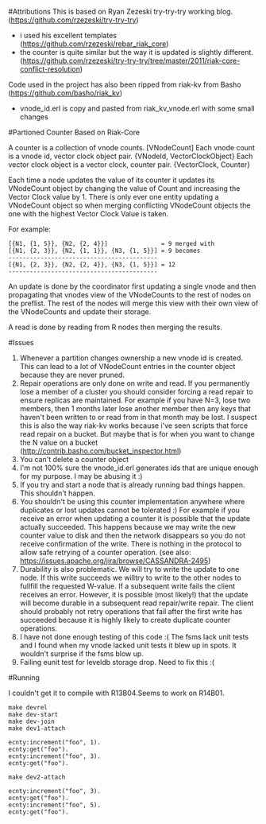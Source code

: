 #Attributions
This is based on Ryan Zezeski try-try-try working blog. (https://github.com/rzezeski/try-try-try)

* i used his excellent templates (https://github.com/rzezeski/rebar_riak_core)
* the counter is quite similar but the way it is updated is slightly different. (https://github.com/rzezeski/try-try-try/tree/master/2011/riak-core-conflict-resolution)

Code used in the project has also been ripped from riak-kv from Basho (https://github.com/basho/riak_kv)

* vnode_id.erl is copy and pasted from riak_kv_vnode.erl with some small changes

#Partioned Counter Based on Riak-Core

A counter is a collection of vnode counts. [VNodeCount] 
Each vnode count is a vnode id, vector clock object pair. {VNodeId, VectorClockObject}
Each vector clock object is a vector clock, counter pair. {VectorClock, Counter}

Each time a node updates the value of its counter it updates its VNodeCount object by changing the value of Count and increasing the Vector Clock value by 1. There is only ever one entity updating a VNodeCount object so when merging conflicting VNodeCount objects the one with the highest Vector Clock Value is taken.

For example:

    [{N1, {1, 5}}, {N2, {2, 4}}]               = 9 merged with 
    [{N1, {2, 3}}, {N2, {1, 1}}, {N3, {1, 5}}] = 9 becomes
    ------------------------------------------
    [{N1, {2, 3}}, {N2, {2, 4}}, {N3, {1, 5}}] = 12
    ------------------------------------------

An update is done by the coordinator first updating a single vnode and then propagating that vnodes view of the VNodeCounts to the rest of nodes on the preflist. The rest of the nodes will merge this view with their own view of the VNodeCounts and update their storage.

A read is done by reading from R nodes then merging the results. 

#Issues

1. Whenever a partition changes ownership a new vnode id is created. This can lead to a lot of VNodeCount entries in the counter object because they are never pruned.
2. Repair operations are only done on write and read. If you permanently lose a member of a cluster you should consider forcing a read repair to ensure replicas are maintained. For example if you have N=3, lose two members, then 1 months later lose another member then any keys that haven't been written to or read from in that month may be lost. I suspect this is also the way riak-kv works because i've seen scripts that force read repair on a bucket. But maybe that is for when you want to change the N value on a bucket (http://contrib.basho.com/bucket_inspector.html)  
3. You can't delete a counter object
4. I'm not 100% sure the vnode_id.erl generates ids that are unique enough for my purpose. I may be abusing it :)
5. If you try and start a node that is already running bad things happen. This shouldn't happen.
6. You shouldn't be using this counter implementation anywhere where duplicates or lost updates cannot be tolerated :) For example if you receive an error when updating
   a counter it is possible that the update actually succeeded. This happens because we may write the new counter value to disk and then the network disappears so you
   do not receive confirmation of the write. There is nothing in the protocol to allow safe retrying of a counter operation. (see also: https://issues.apache.org/jira/browse/CASSANDRA-2495)
7. Durability is also problematic. We will try to write the update to one node. If this write succeeds we willtry to write to the other nodes to fullfill the requested W-value. If a subsequent write fails the client receives an error. However, it is possible (most likely!) that the update
will become durable in a subsequent read repair/write repair. The client should probably not retry operations that fail after the first write has
succeeded because it is highly likely to create duplicate counter operations.
8. I have not done enough testing of this code :( The fsms lack unit tests and I found when my vnode lacked unit tests it blew up in spots. It wouldn't surprise if the
   fsms blow up.
9. Failing eunit test for leveldb storage drop. Need to fix this :(

#Running

I couldn't get it to compile with R13B04.Seems to work on R14B01.

    make devrel
    make dev-start
    make dev-join
    make dev1-attach

    ecnty:increment("foo", 1).
    ecnty:get("foo").
    ecnty:increment("foo", 3).
    ecnty:get("foo").

    make dev2-attach

    ecnty:increment("foo", 3).
    ecnty:get("foo").
    ecnty:increment("foo", 5).
    ecnty:get("foo").

